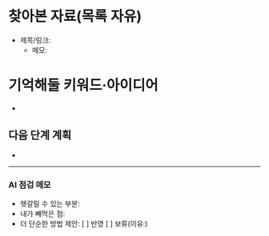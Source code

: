# 찾아본 자료(목록 자유)
- 제목/링크: 
  - 메모:

# 기억해둘 키워드·아이디어
- 

## 다음 단계 계획
- 

---

### AI 점검 메모
- 헷갈릴 수 있는 부분:
- 내가 빼먹은 점:
- 더 단순한 방법 제안:
[ ] 반영 [ ] 보류(이유:)
